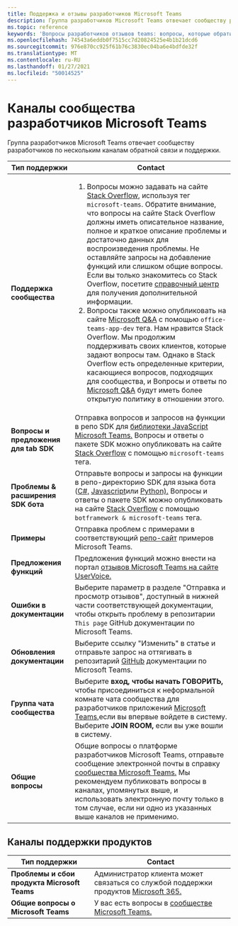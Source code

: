 ```yaml
---
title: Поддержка и отзывы разработчиков Microsoft Teams
description: Группа разработчиков Microsoft Teams отвечает сообществу разработчиков по нескольким каналам обратной связи и поддержки.
ms.topic: reference
keywords: 'Вопросы разработчиков отзывов teams: вопросы, которые обратитесь в службу поддержки за запросом помощи в ошибках'
ms.openlocfilehash: 74543a6eddb0f7515cc7d20824525e4b1b21dcd6
ms.sourcegitcommit: 976e870cc925f61b76c3830ec04ba6e4bdfde32f
ms.translationtype: MT
ms.contentlocale: ru-RU
ms.lasthandoff: 01/27/2021
ms.locfileid: "50014525"
---
```

# <a name="microsoft-teams-developer-community-channels"></a>Каналы сообщества разработчиков Microsoft Teams

Группа разработчиков Microsoft Teams отвечает сообществу разработчиков по нескольким каналам обратной связи и поддержки.


|            **Тип поддержки**            |               **Contact**                                                                                  |
|-----------------------------------------------------|---------------------------------------------------------------------------------------------------------------------------------------------------------------------------------------------------------------------------------------------------------------------------------------------------------------------------------------------------------------------------------------------------------------------------------------------------------------------------------------------------|
|         **Поддержка сообщества**          |<ol><li> Вопросы можно задавать на сайте [Stack Overflow](https://stackoverflow.com/questions/tagged/microsoft-teams), используя тег `microsoft-teams`. Обратите внимание, что вопросы на сайте Stack Overflow должны иметь описательное название, полное и краткое описание проблемы и достаточно данных для воспроизведения проблемы. Не оставляйте запросы на добавление функций или слишком общие вопросы. Если вы только знакомитесь со Stack Overflow, посетите [справочный центр](https://stackoverflow.com/help/how-to-ask) для получения дополнительной информации.</li>                                                                                                                                                                       <li> Вопросы также можно опубликовать на сайте [Microsoft Q&A](/answers/topics/office-teams-app-dev.html) с помощью `office-teams-app-dev` тега. Нам нравится Stack Overflow. Мы продолжим поддерживать своих клиентов, которые задают вопросы там. Однако в Stack Overflow есть определенные критерии, касающиеся вопросов, подходящих для сообщества, и Вопросы и ответы по [Microsoft Q&A](/answers/topics/office-teams-app-dev.html) будут иметь более открытую политику в отношении этого.  </li> </ol>                                                                                                  |
|        **Вопросы и предложения для tab SDK**        |  Отправка вопросов и запросов на функции в репо SDK для [библиотеки JavaScript Microsoft Teams.](https://github.com/OfficeDev/microsoft-teams-library-js/issues) Вопросы и ответы о пакете SDK можно опубликовать на сайте [Stack Overflow](https://stackoverflow.com/questions/tagged/microsoft-teams) с помощью `microsoft-teams` тега.                                                                                                                                                                                                                       |
|            **Проблемы & расширения SDK бота**             |       Отправьте вопросы и запросы на функции в репо-директорию SDK для языка бота ([C#,](https://github.com/Microsoft/botbuilder-dotnet/) [Javascript](https://github.com/Microsoft/botbuilder-js)или [Python).](https://github.com/Microsoft/botbuilder-python) Вопросы и ответы о пакете SDK можно опубликовать на сайте [Stack Overflow](https://stackoverflow.com/questions/tagged/botframework%20microsoft-teams) с помощью `botframework & microsoft-teams` тега.                                                                                            |
| **Примеры** |             Отправка проблем с примерами в соответствующий [репо-сайт](/microsoftteams/platform/tutorials/code-samples) примеров Microsoft Teams.                                                                                                                                                                                            |
| **Предложения функций**             |      Предложения функций можно внести на портал [отзывов Microsoft Teams на сайте UserVoice.](https://microsoftteams.uservoice.com/forums/555103-public-preview/category/182881-developer-platform)                                                                                                                                                            |
|        **Ошибки в документации**        |                                                                                                                                                                      Выберите параметр в разделе "Отправка и просмотр отзывов", доступный в нижней части соответствующей документации, чтобы открыть проблему в репозитарии `This page` GitHub документации по Microsoft Teams.  [](https://github.com/MicrosoftDocs/msteams-docs/issues)                                                                                                                                                                      |
|       **Обновления документации**        | Выберите ссылку "Изменить" в статье и отправьте запрос на оттягивать в репозитарий [GitHub](https://github.com/MicrosoftDocs/msteams-docs) документации по Microsoft Teams.                                                                                                                                                                      |
|       **Группа чата сообщества**        | Выберите **вход, чтобы начать ГОВОРИТЬ,** чтобы присоединиться к неформальной комнате чата сообщества для разработчиков приложений [Microsoft Teams,](https://gitter.im/OfficeDev/MicrosoftTeamsAppDev)если вы впервые войдете в систему. Выберите **JOIN ROOM,** если вы уже вошли в систему. |
|          **Общие вопросы**         |          Общие вопросы о платформе разработчиков Microsoft Teams, отправьте сообщение электронной почты в справку [сообщества Microsoft Teams.](mailto:microsoftteamsdev@microsoft.com) Мы рекомендуем публиковать вопросы в каналах, упомянутых выше, и использовать электронную почту только в том случае, если ни одно из указанных выше каналов не применимо.                                                                                                                                                                          |

## <a name="product-support-channels"></a>Каналы поддержки продуктов
|            **Тип поддержки**            |               **Contact**                                                                                  |
|-----------------------------------------------------|---------------------------------------------------------------------------------------------------------------------------------------------------------------------------------------------------------------------------------------------------------------------------------------------------------------------------------------------------------------------------------------------------------------------------------------------------------------------------------------------------|
|         **Проблемы и сбои продукта Microsoft Teams**          | Администратор клиента может связаться со службой поддержки продуктов [Microsoft 365.](/microsoft-365/admin/contact-support-for-business-products)                                                            |
|        **Общие вопросы о Microsoft Teams**        |  У вас есть вопросы в [сообществе Microsoft Teams.](https://answers.microsoft.com/en-us/msteams/forum)               |                                                                                                                                                         
